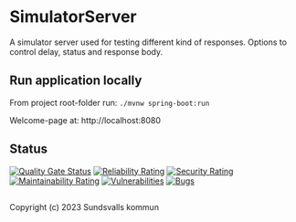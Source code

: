# SimulatorServer
A simulator server used for testing different kind of responses. Options to control delay, status and response body.

## Run application locally
From project root-folder run: `./mvnw spring-boot:run`

Welcome-page at: http://localhost:8080

## Status
[![Quality Gate Status](https://sonarcloud.io/api/project_badges/measure?project=Sundsvallskommun_api-service-simulator-server&metric=alert_status)](https://sonarcloud.io/summary/overall?id=Sundsvallskommun_api-service-simulator-server)
[![Reliability Rating](https://sonarcloud.io/api/project_badges/measure?project=Sundsvallskommun_api-service-simulator-server&metric=reliability_rating)](https://sonarcloud.io/summary/overall?id=Sundsvallskommun_api-service-simulator-server)
[![Security Rating](https://sonarcloud.io/api/project_badges/measure?project=Sundsvallskommun_api-service-simulator-server&metric=security_rating)](https://sonarcloud.io/summary/overall?id=Sundsvallskommun_api-service-simulator-server)
[![Maintainability Rating](https://sonarcloud.io/api/project_badges/measure?project=Sundsvallskommun_api-service-simulator-server&metric=sqale_rating)](https://sonarcloud.io/summary/overall?id=Sundsvallskommun_api-service-simulator-server)
[![Vulnerabilities](https://sonarcloud.io/api/project_badges/measure?project=Sundsvallskommun_api-service-simulator-server&metric=vulnerabilities)](https://sonarcloud.io/summary/overall?id=Sundsvallskommun_api-service-simulator-server)
[![Bugs](https://sonarcloud.io/api/project_badges/measure?project=Sundsvallskommun_api-service-simulator-server&metric=bugs)](https://sonarcloud.io/summary/overall?id=Sundsvallskommun_api-service-simulator-server)

## 
Copyright (c) 2023 Sundsvalls kommun
